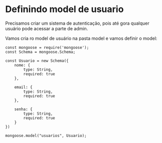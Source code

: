 # Definindo model de usuario

Precisamos criar um sistema de autenticação, pois até gora qualquer usuário pode acessar a parte de admin.

Vamos cria ro model de usuário na pasta model e vamos definir o model:

    const mongoose = require('mongoose');
    const Schema = mongoose.Schema;

    const Usuario = new Schema({
        nome: {
            type: String,
            required: true
        },

        email: {
            type: String,
            required: true
        },

        senha: {
            type: String,
            required: true
        }
    })

    mongoose.model("usuarios", Usuario);




